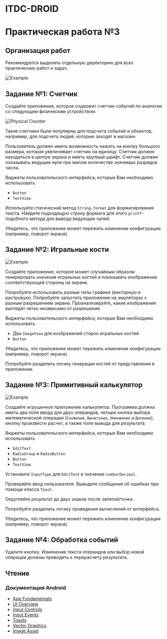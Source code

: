 # ITDC-DROID
Практическая работа №3
======================

## Организация работ

Рекомендуется выделить отдельную директорию для всех практических работ и задач.

![Example](http://i.imgur.com/A3LafoE.png)

## Задание №1: Счетчик

Создайте приложение, которое содержит счетчик событий по аналогии со следующим
физическим устройством.

![Physical Counter](https://i.imgur.com/LwFFtoa.jpg)

Такие счетчики были популярны для подсчета событий и объектов, например, для
подсчета людей, которые заходят в магазин.

Пользователь должен иметь возможность нажать на кнопку большого размера, которая
увеличивает счетчик на единицу. Счетчик должен находиться в центре экрана и иметь
крупный шрифт. Счетчик должен показывать ведущие нули при малом количестве
значимых разрядов числа.

Виджеты пользовательского интерфейса, которые Вам необходимо использовать

* `Button`
* `TextView`

Используйте статический метод `String.format` для форматирования текста. Найдите
подходящую строку формата для этого `printf`-подобного метода для вывода ведующих
нулей.

Убедитесь, что приложение может пережить изменение конфигурации (например, поворот
экрана).

## Задание №2: Игральные кости

![Example](http://i.imgur.com/sjust5t.png)

Создайте приложение, которое может случайным образом генерировать значения
игральных костей и показывать изображение соответствующей стороны на экране.

Попробуйте использовать разные типы графики (векторную и растровую). Попробуйте
запустить приложение на эмуляторах с разным разрешением экрана. Проанализируйте,
какие изображения выглядят четко независимо от разрешения.

Виджеты пользовательского интерфейса, которые Вам необходимо использовать

* Два `ImageView` для изображений сторон игральных костей
* `Button`

Убедитесь, что приложение может пережить изменение конфигурации (например, поворот
экрана).

Попробуйте разделить логику генерации костей от представления в приложении.

## Задание №3: Примитивный калькулятор

![Example](http://i.imgur.com/xgGgB5I.jpg)

Создайте игрушечное приложение калькулятор. Программа должна иметь два поля ввода для
двух операндов, четыре кнопки выбора математической операции (`Сложение`, `Вычитание`, `Умножение` и `Деление`),
кнопку произвести расчет, а также поле вывода для результата.

Виджеты пользовательского интерфейса, которые Вам необходимо использовать

* `EditText`
* `RadioGroup` и `RadioButton`
* `Button`
* `TextView`

Установите `InputType` для `EditText` в значение `numberDecimal`.

Проверяйте ввод пользователя. Выводите сообщения об ошибках при помощи
класса `Toast`.

Округляйте результат до двух знаков после запятой/точки.

Попробуйте разделить логику проведения вычислений от интерфейса.

Убедитесь, что приложение может пережить изменение конфигурации (например, поворот
экрана).

## Задание №4: Обработка событий

Удалите кнопку. Изменение текста операндов или выбор новой операции должны приводить к
перерасчету результата.

## Чтение

### Документация Android

* [App Fundamentals](http://developer.android.com/guide/components/fundamentals.html)
* [UI Overview](http://developer.android.com/guide/topics/ui/overview.html)
* [Input Controls](http://developer.android.com/guide/topics/ui/controls.html)
* [Input Events](http://developer.android.com/guide/topics/ui/ui-events.html)
* [Toasts](http://developer.android.com/guide/topics/ui/notifiers/toasts.html)
* [Vector Graphics](https://developer.android.com/studio/write/vector-asset-studio.html)
* [Image Asset](https://developer.android.com/studio/write/image-asset-studio.html)
